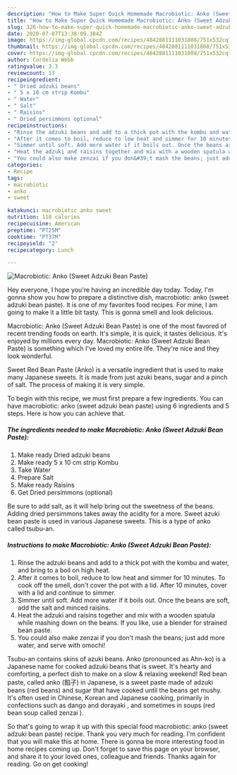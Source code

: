 ```yaml
---
description: "How to Make Super Quick Homemade Macrobiotic: Anko (Sweet Adzuki Bean Paste)"
title: "How to Make Super Quick Homemade Macrobiotic: Anko (Sweet Adzuki Bean Paste)"
slug: 326-how-to-make-super-quick-homemade-macrobiotic-anko-sweet-adzuki-bean-paste
date: 2020-07-07T13:38:09.384Z
image: https://img-global.cpcdn.com/recipes/4842881111031808/751x532cq70/macrobiotic-anko-sweet-adzuki-bean-paste-recipe-main-photo.jpg
thumbnail: https://img-global.cpcdn.com/recipes/4842881111031808/751x532cq70/macrobiotic-anko-sweet-adzuki-bean-paste-recipe-main-photo.jpg
cover: https://img-global.cpcdn.com/recipes/4842881111031808/751x532cq70/macrobiotic-anko-sweet-adzuki-bean-paste-recipe-main-photo.jpg
author: Cordelia Webb
ratingvalue: 3.3
reviewcount: 13
recipeingredient:
- " Dried adzuki beans"
- " 5 x 10 cm strip Kombu"
- " Water"
- " Salt"
- " Raisins"
- " Dried persimmons optional"
recipeinstructions:
- "Rinse the adzuki beans and add to a thick pot with the kombu and water, and bring to a boil on high heat."
- "After it comes to boil, reduce to low heat and simmer for 10 minutes. To cook off the smell, don&#39;t cover the pot with a lid. After 10 minutes, cover with a lid and continue to simmer."
- "Simmer until soft. Add more water if it boils out. Once the beans are soft, add the salt and minced raisins."
- "Heat the adzuki and raisins together and mix with a wooden spatula while mashing down on the beans. If you like, use a blender for strained bean paste."
- "You could also make zenzai if you don&#39;t mash the beans; just add more water, and serve with omochi!"
categories:
- Recipe
tags:
- macrobiotic
- anko
- sweet

katakunci: macrobiotic anko sweet 
nutrition: 110 calories
recipecuisine: American
preptime: "PT25M"
cooktime: "PT37M"
recipeyield: "2"
recipecategory: Lunch

---
```



![Macrobiotic: Anko (Sweet Adzuki Bean Paste)](https://img-global.cpcdn.com/recipes/4842881111031808/751x532cq70/macrobiotic-anko-sweet-adzuki-bean-paste-recipe-main-photo.jpg)

Hey everyone, I hope you're having an incredible day today. Today, I'm gonna show you how to prepare a distinctive dish, macrobiotic: anko (sweet adzuki bean paste). It is one of my favorites food recipes. For mine, I am going to make it a little bit tasty. This is gonna smell and look delicious.

Macrobiotic: Anko (Sweet Adzuki Bean Paste) is one of the most favored of recent trending foods on earth. It's simple, it is quick, it tastes delicious. It's enjoyed by millions every day. Macrobiotic: Anko (Sweet Adzuki Bean Paste) is something which I've loved my entire life. They're nice and they look wonderful.

Sweet Red Bean Paste (Anko) is a versatile ingredient that is used to make many Japanese sweets. It is made from just azuki beans, sugar and a pinch of salt. The process of making it is very simple.


To begin with this recipe, we must first prepare a few ingredients. You can have macrobiotic: anko (sweet adzuki bean paste) using 6 ingredients and 5 steps. Here is how you can achieve that.

<!--inarticleads1-->

##### The ingredients needed to make Macrobiotic: Anko (Sweet Adzuki Bean Paste):

1. Make ready  Dried adzuki beans
1. Make ready  5 x 10 cm strip Kombu
1. Take  Water
1. Prepare  Salt
1. Make ready  Raisins
1. Get  Dried persimmons (optional)


Be sure to add salt, as it will help bring out the sweetness of the beans. Adding dried persimmons takes away the acidity for a more. Sweet azuki bean paste is used in various Japanese sweets. This is a type of anko called tsubu-an. 

<!--inarticleads2-->

##### Instructions to make Macrobiotic: Anko (Sweet Adzuki Bean Paste):

1. Rinse the adzuki beans and add to a thick pot with the kombu and water, and bring to a boil on high heat.
1. After it comes to boil, reduce to low heat and simmer for 10 minutes. To cook off the smell, don&#39;t cover the pot with a lid. After 10 minutes, cover with a lid and continue to simmer.
1. Simmer until soft. Add more water if it boils out. Once the beans are soft, add the salt and minced raisins.
1. Heat the adzuki and raisins together and mix with a wooden spatula while mashing down on the beans. If you like, use a blender for strained bean paste.
1. You could also make zenzai if you don&#39;t mash the beans; just add more water, and serve with omochi!


Tsubu-an contains skins of azuki beans. Anko (pronounced as Ahn-ko) is a Japanese name for cooked adzuki beans that is sweet. It&#39;s hearty and comforting, a perfect dish to make on a slow &amp; relaxing weekend! Red bean paste, called anko (餡子) in Japanese, is a sweet paste made of adzuki beans (red beans) and sugar that have cooked until the beans get mushy. It&#39;s often used in Chinese, Korean and Japanese cooking, primarily in confections such as dango and dorayaki , and sometimes in soups (red bean soup called zenzai ). 

So that's going to wrap it up with this special food macrobiotic: anko (sweet adzuki bean paste) recipe. Thank you very much for reading. I'm confident that you will make this at home. There is gonna be more interesting food in home recipes coming up. Don't forget to save this page on your browser, and share it to your loved ones, colleague and friends. Thanks again for reading. Go on get cooking!
